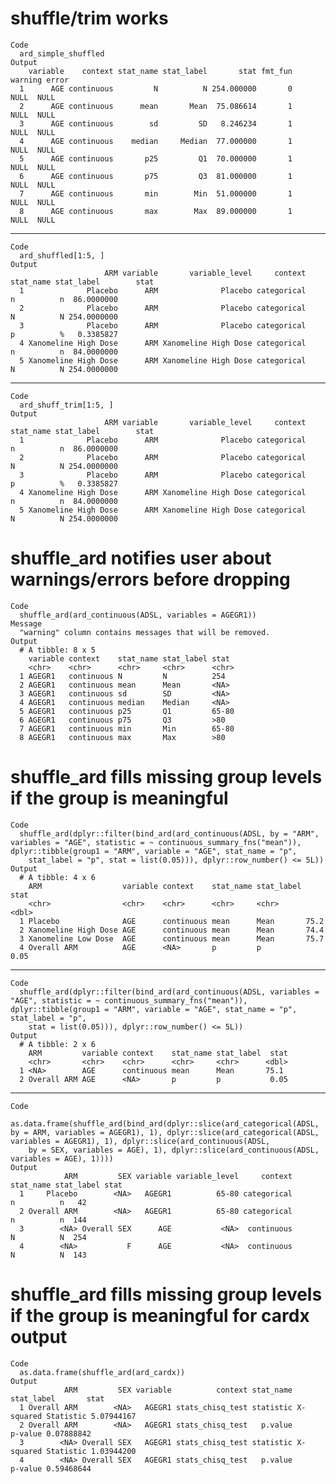 # shuffle/trim works

    Code
      ard_simple_shuffled
    Output
        variable    context stat_name stat_label       stat fmt_fun warning error
      1      AGE continuous         N          N 254.000000       0    NULL  NULL
      2      AGE continuous      mean       Mean  75.086614       1    NULL  NULL
      3      AGE continuous        sd         SD   8.246234       1    NULL  NULL
      4      AGE continuous    median     Median  77.000000       1    NULL  NULL
      5      AGE continuous       p25         Q1  70.000000       1    NULL  NULL
      6      AGE continuous       p75         Q3  81.000000       1    NULL  NULL
      7      AGE continuous       min        Min  51.000000       1    NULL  NULL
      8      AGE continuous       max        Max  89.000000       1    NULL  NULL

---

    Code
      ard_shuffled[1:5, ]
    Output
                         ARM variable       variable_level     context stat_name stat_label        stat
      1              Placebo      ARM              Placebo categorical         n          n  86.0000000
      2              Placebo      ARM              Placebo categorical         N          N 254.0000000
      3              Placebo      ARM              Placebo categorical         p          %   0.3385827
      4 Xanomeline High Dose      ARM Xanomeline High Dose categorical         n          n  84.0000000
      5 Xanomeline High Dose      ARM Xanomeline High Dose categorical         N          N 254.0000000

---

    Code
      ard_shuff_trim[1:5, ]
    Output
                         ARM variable       variable_level     context stat_name stat_label        stat
      1              Placebo      ARM              Placebo categorical         n          n  86.0000000
      2              Placebo      ARM              Placebo categorical         N          N 254.0000000
      3              Placebo      ARM              Placebo categorical         p          %   0.3385827
      4 Xanomeline High Dose      ARM Xanomeline High Dose categorical         n          n  84.0000000
      5 Xanomeline High Dose      ARM Xanomeline High Dose categorical         N          N 254.0000000

# shuffle_ard notifies user about warnings/errors before dropping

    Code
      shuffle_ard(ard_continuous(ADSL, variables = AGEGR1))
    Message
      "warning" column contains messages that will be removed.
    Output
      # A tibble: 8 x 5
        variable context    stat_name stat_label stat 
        <chr>    <chr>      <chr>     <chr>      <chr>
      1 AGEGR1   continuous N         N          254  
      2 AGEGR1   continuous mean      Mean       <NA> 
      3 AGEGR1   continuous sd        SD         <NA> 
      4 AGEGR1   continuous median    Median     <NA> 
      5 AGEGR1   continuous p25       Q1         65-80
      6 AGEGR1   continuous p75       Q3         >80  
      7 AGEGR1   continuous min       Min        65-80
      8 AGEGR1   continuous max       Max        >80  

# shuffle_ard fills missing group levels if the group is meaningful

    Code
      shuffle_ard(dplyr::filter(bind_ard(ard_continuous(ADSL, by = "ARM", variables = "AGE", statistic = ~ continuous_summary_fns("mean")), dplyr::tibble(group1 = "ARM", variable = "AGE", stat_name = "p",
        stat_label = "p", stat = list(0.05))), dplyr::row_number() <= 5L))
    Output
      # A tibble: 4 x 6
        ARM                  variable context    stat_name stat_label  stat
        <chr>                <chr>    <chr>      <chr>     <chr>      <dbl>
      1 Placebo              AGE      continuous mean      Mean       75.2 
      2 Xanomeline High Dose AGE      continuous mean      Mean       74.4 
      3 Xanomeline Low Dose  AGE      continuous mean      Mean       75.7 
      4 Overall ARM          AGE      <NA>       p         p           0.05

---

    Code
      shuffle_ard(dplyr::filter(bind_ard(ard_continuous(ADSL, variables = "AGE", statistic = ~ continuous_summary_fns("mean")), dplyr::tibble(group1 = "ARM", variable = "AGE", stat_name = "p", stat_label = "p",
        stat = list(0.05))), dplyr::row_number() <= 5L))
    Output
      # A tibble: 2 x 6
        ARM         variable context    stat_name stat_label  stat
        <chr>       <chr>    <chr>      <chr>     <chr>      <dbl>
      1 <NA>        AGE      continuous mean      Mean       75.1 
      2 Overall ARM AGE      <NA>       p         p           0.05

---

    Code
      as.data.frame(shuffle_ard(bind_ard(dplyr::slice(ard_categorical(ADSL, by = ARM, variables = AGEGR1), 1), dplyr::slice(ard_categorical(ADSL, variables = AGEGR1), 1), dplyr::slice(ard_continuous(ADSL,
        by = SEX, variables = AGE), 1), dplyr::slice(ard_continuous(ADSL, variables = AGE), 1))))
    Output
                ARM         SEX variable variable_level     context stat_name stat_label stat
      1     Placebo        <NA>   AGEGR1          65-80 categorical         n          n   42
      2 Overall ARM        <NA>   AGEGR1          65-80 categorical         n          n  144
      3        <NA> Overall SEX      AGE           <NA>  continuous         N          N  254
      4        <NA>           F      AGE           <NA>  continuous         N          N  143

# shuffle_ard fills missing group levels if the group is meaningful for cardx output

    Code
      as.data.frame(shuffle_ard(ard_cardx))
    Output
                ARM         SEX variable          context stat_name          stat_label       stat
      1 Overall ARM        <NA>   AGEGR1 stats_chisq_test statistic X-squared Statistic 5.07944167
      2 Overall ARM        <NA>   AGEGR1 stats_chisq_test   p.value             p-value 0.07888842
      3        <NA> Overall SEX   AGEGR1 stats_chisq_test statistic X-squared Statistic 1.03944200
      4        <NA> Overall SEX   AGEGR1 stats_chisq_test   p.value             p-value 0.59468644

